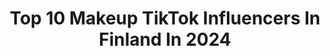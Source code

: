 ---
title: Top 10 Makeup TikTok Influencers In Finland In 2024
description: >-
  Find top makeup TikTok influencers in Finland in 2024. Most popular hashtags: #foryou #makeup #fyp #suomi.
platform: TikTok
hits: 23
text_top: Discover the top-rated TikTok accounts on inBeat.
text_bottom: inBeat holds 23 TikTok influencers like this in Finland for you to work with.
profiles:
  - username: "asoothesizzler"
    fullname: >-
      asoo🌵
    bio: >-
      I love makeup, anime and you💞 SC : asoothesizzler
    location: "Finland"
    followers: 3600000
    engagement: 1198
    commentsToLikes: 0.018570
    id: ckav1mdu47oln0j233ye4vrxr
    verified: false
    hashtags: "#suomi, #fyp, #foryou, #viral"
  - username: "_mona_isa_"
    fullname: >-
      🕸️Isa🕸️
    bio: >-
      Gothic like makeup artist from Finland 🇫🇮 Just having fun in here.
    location: "Finland"
    followers: 19100
    engagement: 994
    commentsToLikes: 0.015798
    id: cka0nxx3u1b560i78kuy5mfp6
    verified: false
    hashtags: "#gootti, #rock, #comedy, #alternative"
  - username: "floweryghost"
    fullname: >-
      🌸 floweryghost 🌸
    bio: >-
      💜 𝕻𝖚𝖗𝖕𝖑𝖊 𝖒𝖆𝖉𝖓𝖊𝖘𝖘 💜 | Ꮮιℓα | 20 |Finland| Aries | she/her 🍬♡
    location: "Finland"
    followers: 217400
    engagement: 1624
    commentsToLikes: 0.020196
    id: ckbwf8luw1x1o0j23j4ludshj
    verified: true
    hashtags: "#hellokitty, #tattoo, #makeup, #lanadelrey"
  - username: "vivcqq"
    fullname: >-
      viveca 🤷🏼‍♀️
    bio: >-
      21/99, Fin🇫🇮 She/her ♌️
    location: "Finland"
    followers: 43700
    engagement: 1085
    commentsToLikes: 0.064548
    id: ck9rm6x3m1iti0j78a6kpfp4g
    verified: false
    hashtags: "#foryou, #makeup, #foryoupage, #veetimoment"
  - username: "jassuuus"
    fullname: >-
      Babygurl
    bio: >-
      20/-00 FIN🇫🇮 SC: jassukkaz IG: jassuuus
    location: "Finland"
    followers: 29200
    engagement: 967
    commentsToLikes: 0.051278
    id: ckbks69ubmwx10j23w0ejg6uk
    verified: false
    hashtags: "#fyp, #trending, #makeup, #tiktoker"
  - username: "muncknea"
    fullname: >-
      Nea
    bio: >-
      Moikkuu
    location: "Finland"
    followers: 54900
    engagement: 680
    commentsToLikes: 0.011917
    id: cka6loqce41av0i789tkaqo7k
    verified: false
    hashtags: "#foryou, #glam, #makeup, #timewrapscan"
  - username: "hheyvilmaa"
    fullname: >-
      ♡ vilma ♡
    bio: >-
      🏳️‍🌈 18 | finland sc: hheyvilmaa 💛 hheyvilmaa@gmail.com 💛 💚seiskapositive💚
    location: "Finland"
    followers: 75900
    engagement: 1841
    commentsToLikes: 0.041730
    id: ck9r3mkekqkm00j78pyksfh4q
    verified: false
    hashtags: "#lgbtq, #bi, #suomitiktok, #foryou"
  - username: "mikaaneiolemahdotonta"
    fullname: >-
      🥰
    bio: >-
      KIITTI 6K 🤖kohta 7K🤖
    location: "Finland"
    followers: 6957
    engagement: 1290
    commentsToLikes: 0.081052
    id: cka86phgf3iyt0i78tgw5nuup
    verified: false
    hashtags: "#finland, #foryou, #fyp, #foryoupage"
  - username: "jennvmikkonen"
    fullname: >-
      Jenna Mikkonen
    bio: >-
      🌸 Instagram: jennvmikkonen 🌸 👑💙Baby Boy 04.2021💙👑 🇫🇮FIN
    location: "Finland"
    followers: 5344
    engagement: 476
    commentsToLikes: 0.110518
    id: ckbf5dsrvuhqj0j23pc6y9bdx
    verified: false
    hashtags: "#babyboy, #maldives, #baby2021, #pregnancy"
  - username: "ttinjaa"
    fullname: >-
      Tinja Höglund
    bio: >-
      Collabs: tinja.hoglund@gmail.com 17/03🏳️‍🌈 Kuuntele mun biisit linkistä!😍👇🏻
    location: "Finland"
    followers: 56000
    engagement: 1051
    commentsToLikes: 0.017943
    id: ckavonyukzjsl0j23ha67l4vy
    verified: false
    hashtags: "#finland, #hospital, #fyp, #foryou"
---